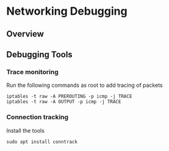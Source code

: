 # Networking Debugging

## Overview



## Debugging Tools


### Trace monitoring

Run the following commands as root to add tracing of packets

```
iptables -t raw -A PREROUTING -p icmp -j TRACE
iptables -t raw -A OUTPUT -p icmp -j TRACE
```


### Connection tracking

Install the tools

```
sudo apt install conntrack
```


